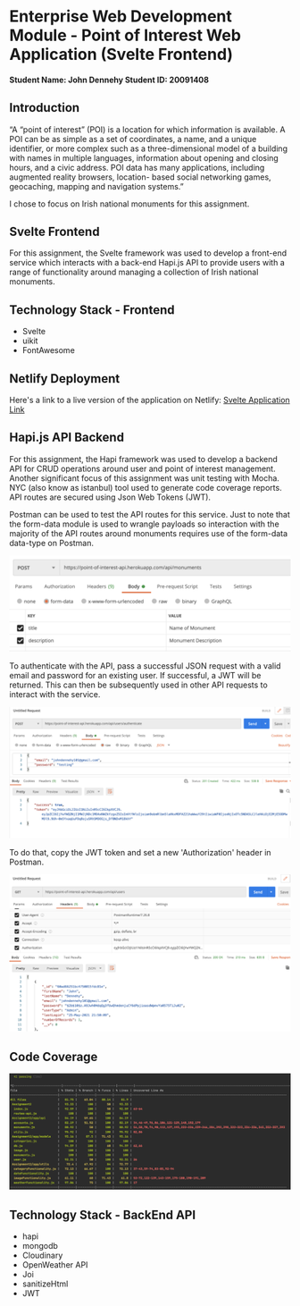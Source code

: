 # Enterprise Web Development Module - Point of Interest Web Application (Svelte Frontend)

#### Student Name: John Dennehy Student ID: 20091408

## Introduction

“A “point of interest” (POI) is a location for which information is available. A POI can be as simple as a set of coordinates, a name, and a unique identifier, or more complex such as a three-dimensional model of a building with names in multiple languages, information about opening and closing hours, and a civic
address. POI data has many applications, including augmented reality browsers, location- based social networking games, geocaching,
mapping and navigation systems.”

I chose to focus on Irish national monuments for this assignment.

## Svelte Frontend

For this assignment, the Svelte framework was used to develop a front-end service which interacts with a back-end Hapi.js API to provide users with a range of functionality around managing a collection of Irish national monuments.

## Technology Stack - Frontend

- Svelte
- uikit
- FontAwesome

## Netlify Deployment

Here's a link to a live version of the application on Netlify: [Svelte Application Link](https://pointofinterestapplication.netlify.app/#/)

## Hapi.js API Backend

For this assignment, the Hapi framework was used to develop a backend API for CRUD operations around user and point of interest management. Another significant focus of this assignment was unit testing with Mocha. NYC (also know as istanbul) tool used to generate code coverage reports. API routes are secured using Json Web Tokens (JWT).

Postman can be used to test the API routes for this service. Just to note that the form-data module is used to wrangle payloads so interaction with the majority of the API routes around monuments requires use of the form-data data-type on Postman.

![Form Data](https://github.com/JohnDennehy101/pointOfInterestV2/blob/main/public/images/FormData.png)

To authenticate with the API, pass a successful JSON request with a valid email and password for an existing user. If successful, a JWT will be returned. This can then be subsequently used in other API requests to interact with the service.

![Authenticate](https://github.com/JohnDennehy101/pointOfInterestV2/blob/main/public/images/Authenticate.png)

To do that, copy the JWT token and set a new 'Authorization' header in Postman.

![Get Users](https://github.com/JohnDennehy101/pointOfInterestV2/blob/main/public/images/GetUsers.png)

## Code Coverage

![Code Coverage Overview](https://github.com/JohnDennehy101/pointOfInterestV2/blob/main/public/images/codeCoverage.png)

## Technology Stack - BackEnd API

- hapi
- mongodb
- Cloudinary
- OpenWeather API
- Joi
- sanitizeHtml
- JWT
